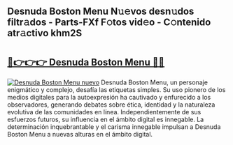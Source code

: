 ## Desnuda Boston Menu N𝚞𝚎vos desn𝚞dos filtr𝚊dos - Parts-FXf F𝚘tos vid𝚎o - C𝚘ntenido atr𝚊ctivo khm2S

# <h2><a href="http://mbd7nj8.tromn.icu/?c=Desnuda+Boston+Menu">🔗👉👉👉 Desnuda Boston Menu 🔗🔗</a></h2>

[![Desnuda Boston Menu nuevo](https://i.imgur.com/pEAQMta.gif)](http://mbd7nj8.tromn.icu/?c=Desnuda+Boston+Menu)
Desnuda Boston Menu, un personaje enigmático y complejo, desafía las etiquetas simples. Su uso pionero de los medios digitales para la autoexpresión ha cautivado y enfurecido a los observadores, generando debates sobre ética, identidad y la naturaleza evolutiva de las comunidades en línea. Independientemente de sus esfuerzos futuros, su influencia en el ámbito digital es innegable. La determinación inquebrantable y el carisma innegable impulsan a Desnuda Boston Menu a nuevas alturas en el ámbito digital.
